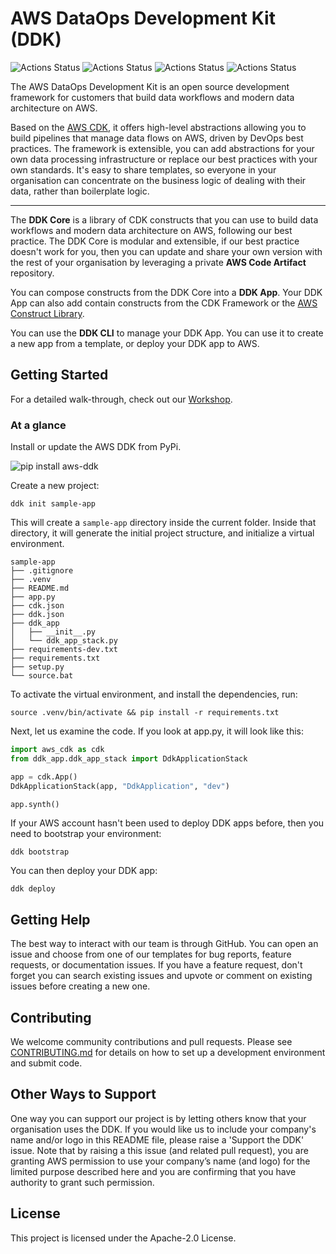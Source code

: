 # AWS DataOps Development Kit (DDK)
![Actions Status](https://github.com/awslabs/aws-ddk/actions/workflows/bandit.yml/badge.svg)
![Actions Status](https://github.com/awslabs/aws-ddk/actions/workflows/cfn-nag.yml/badge.svg)
![Actions Status](https://github.com/awslabs/aws-ddk/actions/workflows/cli-tests.yml/badge.svg)
![Actions Status](https://github.com/awslabs/aws-ddk/actions/workflows/core-tests.yml/badge.svg)


The AWS DataOps Development Kit is an open source development framework for customers that build data workflows and modern data architecture on AWS.

Based on the [AWS CDK](https://github.com/aws/aws-cdk), it offers high-level abstractions allowing you to build pipelines that manage data flows on AWS, driven by DevOps best practices.  The framework is extensible, you can add abstractions for your own data processing infrastructure or replace our best practices with your own standards. It's easy to share templates, so everyone in your organisation can concentrate on the business logic of dealing with their data, rather than boilerplate logic.

---

The **DDK Core** is a library of CDK constructs that you can use to build data workflows and modern data architecture on AWS, following our best practice. The DDK Core is modular and extensible, if our best practice doesn't work for you, then you can update and share your own version with the rest of your organisation by leveraging a private **AWS Code Artifact** repository.

You can compose constructs from the DDK Core into a **DDK App**.  Your DDK App can also add contain constructs from the CDK Framework or the [AWS Construct Library](https://docs.aws.amazon.com/cdk/api/latest/docs/aws-construct-library.html).

You can use the **DDK CLI** to manage your DDK App.  You can use it to create a new app from a template, or deploy your DDK app to AWS.

## Getting Started

For a detailed walk-through, check out our [Workshop](https://catalog.us-east-1.prod.workshops.aws/workshops/3644b48b-1d7c-43ef-a353-6edcd96385af/en-US).

### At a glance

Install or update the AWS DDK from PyPi.

![pip install aws-ddk](./docs/source/_static/pip-install.gif)

Create a new project:

```console
ddk init sample-app
```
This will create a `sample-app` directory inside the current folder. 
Inside that directory, it will generate the initial project structure, and initialize a virtual environment. 

```console
sample-app
├── .gitignore
├── .venv
├── README.md
├── app.py
├── cdk.json
├── ddk.json
├── ddk_app
│   ├── __init__.py
│   └── ddk_app_stack.py
├── requirements-dev.txt
├── requirements.txt
├── setup.py
└── source.bat
```

To activate the virtual environment, and install the dependencies, run:

```console
source .venv/bin/activate && pip install -r requirements.txt
```

Next, let us examine the code. If you look at app.py, it will look like this:

```python
import aws_cdk as cdk
from ddk_app.ddk_app_stack import DdkApplicationStack

app = cdk.App()
DdkApplicationStack(app, "DdkApplication", "dev")

app.synth()
```

If your AWS account hasn't been used to deploy DDK apps before, then you need to bootstrap your environment:

```console
ddk bootstrap
```

You can then deploy your DDK app:

```console
ddk deploy
```

## Getting Help

The best way to interact with our team is through GitHub.  You can open an issue and choose from one of our templates for bug reports, feature requests, or documentation issues.  If you have a feature request, don't forget you can search existing issues and upvote or comment on existing issues before creating a new one.

## Contributing

We welcome community contributions and pull requests.  Please see [CONTRIBUTING.md](./CONTRIBUTING.md) for details on how to set up a development
environment and submit code.

## Other Ways to Support

One way you can support our project is by letting others know that your organisation uses the DDK.  If you would like us to include your company's name and/or logo in this README file, please raise a 'Support the DDK' issue.  Note that by raising a this issue (and related pull request), you are granting AWS permission to use your company’s name (and logo) for the limited purpose described here and you are confirming that you have authority to grant such permission.

## License
This project is licensed under the Apache-2.0 License.